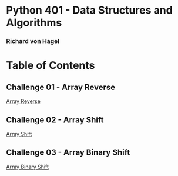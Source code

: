 # Python 401 - Data Structures and Algorithms
### Richard von Hagel

# Table of Contents

## Challenge 01 - Array Reverse
[Array Reverse](https://github.com/rgvh/data-structures-and-algorithms-python/tree/master/challenges/array_reverse/README.md)

## Challenge 02 - Array Shift
[Array Shift](https://github.com/rgvh/data-structures-and-algorithms-python/blob/master/challenges/array_shift/README.md)

## Challenge 03 - Array Binary Shift
[Array Binary Shift](https://github.com/rgvh/data-structures-and-algorithms-python/tree/master/challenges/array_binary_search/README.md)


